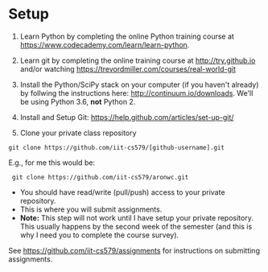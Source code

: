 # Setup

1. Learn Python by completing the online Python training course at <https://www.codecademy.com/learn/learn-python>.

2. Learn git by completing the online training course at <http://try.github.io> and/or watching https://trevordmiller.com/courses/real-world-git

3. Install the Python/SciPy stack on your computer (if you haven't already) by follwing the instructions here: <http://continuum.io/downloads>. We'll be using Python 3.6, **not** Python 2.

4. Install and Setup Git: <https://help.github.com/articles/set-up-git/>

5. Clone your private class repository
```
git clone https://github.com/iit-cs579/[github-username].git
```
E.g., for me this would be:
  ```
   git clone https://github.com/iit-cs579/aronwc.git
  ```
  - You should have read/write (pull/push) access to your private repository.
  - This is where you will submit assignments.
  - **Note:** This step will not work until I have setup your private repository. This usually happens by the second week of the semester (and this is why I need you to complete the course survey).

See <https://github.com/iit-cs579/assignments> for instructions on submitting assignments.
